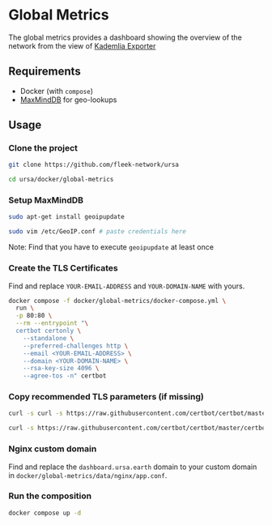 # Global Metrics

The global metrics provides a dashboard showing the overview of the network from the view of [Kademlia Exporter](https://github.com/mxinden/kademlia-exporter)

## Requirements

- Docker (with `compose`)
- [MaxMindDB](https://www.maxmind.com/en/home) for geo-lookups 

## Usage

### Clone the project

```sh
git clone https://github.com/fleek-network/ursa

cd ursa/docker/global-metrics
```

### Setup MaxMindDB

```sh
sudo apt-get install geoipupdate

sudo vim /etc/GeoIP.conf # paste credentials here
```

Note: Find that you have to execute `geoipupdate` at least once

### Create the TLS Certificates

Find and replace `YOUR-EMAIL-ADDRESS` and `YOUR-DOMAIN-NAME` with yours.

```sh
docker compose -f docker/global-metrics/docker-compose.yml \
  run \
  -p 80:80 \
  --rm --entrypoint "\
  certbot certonly \
    --standalone \
    --preferred-challenges http \
    --email <YOUR-EMAIL-ADDRESS> \
    --domain <YOUR-DOMAIN-NAME> \
    --rsa-key-size 4096 \
    --agree-tos -n" certbot
```

### Copy recommended TLS parameters (if missing)

```sh
curl -s curl -s https://raw.githubusercontent.com/certbot/certbot/master/certbot-nginx/certbot_nginx/_internal/tls_configs/options-ssl-nginx.conf > docker/global-metrics/certbot/conf/options-ssl-nginx.conf
```

```sh
curl -s https://raw.githubusercontent.com/certbot/certbot/master/certbot/certbot/ssl-dhparams.pem > docker/global-metrics/certbot/conf/ssl-dhparams.pem
```

### Nginx custom domain

Find and replace the `dashboard.ursa.earth` domain to your custom domain in `docker/global-metrics/data/nginx/app.conf`.

### Run the composition

```sh
docker compose up -d
```
